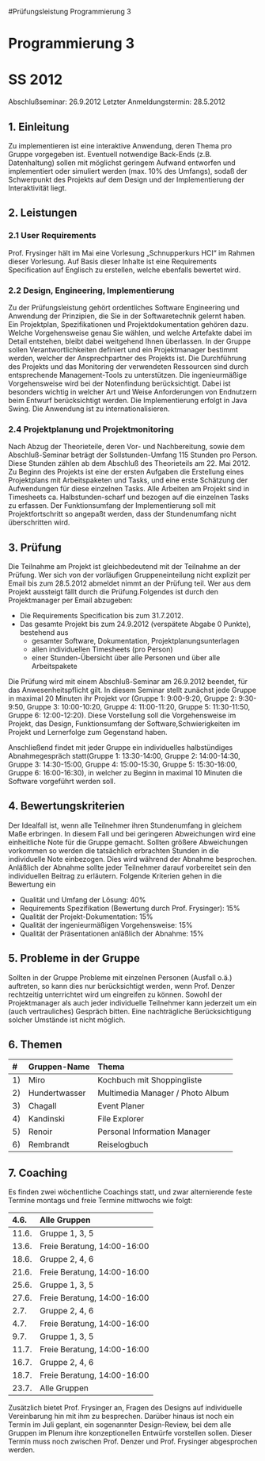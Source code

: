 #Prüfungsleistung Programmierung 3

# Programmierung 3 #
# SS 2012 #

Abschlußseminar: 26.9.2012
Letzter Anmeldungstermin: 28.5.2012

## 1. Einleitung ##

Zu implementieren ist eine interaktive Anwendung, deren Thema pro Gruppe vorgegeben ist. Eventuell notwendige Back-Ends (z.B. Datenhaltung) sollen mit möglichst geringem Aufwand entworfen und implementiert oder simuliert werden (max. 10% des  Umfangs), sodaß der Schwerpunkt des Projekts auf dem Design und der Implementierung der Interaktivität liegt.

## 2. Leistungen ##

### 2.1 User Requirements ###

Prof. Frysinger hält im Mai  eine Vorlesung „Schnupperkurs HCI“ im Rahmen dieser Vorlesung. Auf Basis dieser Inhalte ist eine Requirements Specification auf Englisch zu erstellen, welche ebenfalls bewertet wird.

### 2.2 Design, Engineering, Implementierung ###

Zu der Prüfungsleistung gehört ordentliches Software Engineering und Anwendung der Prinzipien, die Sie in der Softwaretechnik gelernt haben. Ein Projektplan, Spezifikationen und Projektdokumentation gehören dazu. Welche Vorgehensweise genau Sie wählen, und welche Artefakte dabei im Detail entstehen, bleibt dabei weitgehend Ihnen überlassen. In der
Gruppe sollen  Verantwortlichkeiten definiert und ein Projektmanager bestimmt werden, welcher der Ansprechpartner des Projekts ist. Die Durchführung des Projekts und das Monitoring der verwendeten Ressourcen sind durch entsprechende Management-Tools zu unterstützen. Die ingenieurmäßige Vorgehensweise wird bei der Notenfindung berücksichtigt. Dabei ist besonders wichtig in welcher Art und Weise Anforderungen von
Endnutzern beim Entwurf berücksichtigt werden. Die Implementierung erfolgt in Java Swing. Die Anwendung ist zu internationalisieren.

### 2.4 Projektplanung und Projektmonitoring ###

Nach Abzug der Theorieteile, deren Vor- und Nachbereitung, sowie dem Abschluß-Seminar beträgt der Sollstunden-Umfang 115 Stunden pro Person. Diese Stunden zählen ab dem Abschluß des Theorieteils am  22. Mai 2012.  Zu  Beginn des  Projekts ist eine der ersten Aufgaben  die Erstellung eines Projektplans mit Arbeitspaketen und Tasks, und eine erste Schätzung der Aufwendungen für diese einzelnen Tasks. Alle Arbeiten am Projekt sind  in Timesheets ca. Halbstunden-scharf  und bezogen auf die einzelnen Tasks zu erfassen. Der Funktionsumfang der Implementierung soll mit Projektfortschritt so angepaßt werden, dass der Stundenumfang nicht überschritten wird.

## 3. Prüfung ##

Die Teilnahme am Projekt ist gleichbedeutend mit der Teilnahme an der Prüfung. Wer sich von der vorläufigen Gruppeneinteilung nicht explizit per Email bis zum 28.5.2012 abmeldet nimmt an der Prüfung teil. Wer aus dem Projekt aussteigt fällt durch die Prüfung.Folgendes ist durch den Projektmanager per Email abzugeben:
  * Die Requirements Specification bis zum 31.7.2012.
  * Das gesamte Projekt bis zum 24.9.2012 (verspätete Abgabe 0 Punkte), bestehend aus
    * gesamter Software, Dokumentation, Projektplanungsunterlagen
    * allen individuellen Timesheets (pro Person)
    * einer Stunden-Übersicht über alle Personen und über alle Arbeitspakete

Die Prüfung  wird mit  einem Abschluß-Seminar  am 26.9.2012 beendet, für das Anwesenheitspflicht  gilt. In diesem Seminar stellt zunächst jede Gruppe in maximal 20 Minuten ihr Projekt vor (Gruppe 1: 9:00-9:20, Gruppe 2: 9:30-9:50, Gruppe 3: 10:00-10:20, Gruppe 4: 11:00-11:20, Gruppe 5: 11:30-11:50, Gruppe 6: 12:00-12:20). Diese Vorstellung
soll die Vorgehensweise im Projekt, das Design, Funktionsumfang der Software,Schwierigkeiten im Projekt und Lernerfolge zum Gegenstand haben.

Anschließend findet mit jeder Gruppe ein individuelles halbstündiges Abnahmegespräch statt(Gruppe 1: 13:30-14:00, Gruppe 2: 14:00-14:30, Gruppe 3: 14:30-15:00, Gruppe 4: 15:00-15:30, Gruppe 5: 15:30-16:00, Gruppe 6: 16:00-16:30), in welcher zu Beginn in maximal 10
Minuten die Software vorgeführt werden soll.

## 4. Bewertungskriterien ##

Der Idealfall ist, wenn alle Teilnehmer ihren Stundenumfang in gleichem Maße erbringen. In diesem Fall  und bei geringeren Abweichungen wird eine einheitliche Note für die Gruppe gemacht. Sollten größere Abweichungen vorkommen so werden die tatsächlich erbrachten Stunden in die individuelle Note einbezogen. Dies wird während der Abnahme besprochen. Anläßlich der Abnahme sollte jeder Teilnehmer darauf vorbereitet sein den individuellen Beitrag zu erläutern. Folgende Kriterien gehen in die Bewertung ein
  * Qualität und Umfang der Lösung: 40%
  * Requirements Spezifikation (Bewertung durch Prof. Frysinger): 15%
  * Qualität der Projekt-Dokumentation: 15%
  * Qualität der ingenieurmäßigen Vorgehensweise: 15%
  * Qualität der Präsentationen anläßlich der Abnahme: 15%


## 5. Probleme in der Gruppe ##

Sollten in der Gruppe Probleme mit einzelnen Personen (Ausfall o.ä.) auftreten, so kann dies nur berücksichtigt werden, wenn Prof. Denzer rechtzeitig unterrichtet wird um eingreifen zu können. Sowohl der Projektmanager als auch jeder individuelle Teilnehmer kann jederzeit
um ein (auch vertrauliches) Gespräch bitten. Eine nachträgliche Berücksichtigung solcher Umstände ist nicht möglich.

## 6. Themen ##

| **#** | **Gruppen-Name** | **Thema** |
|:------|:-----------------|:----------|
| 1) | Miro | Kochbuch mit Shoppingliste |
| 2) | Hundertwasser | Multimedia Manager / Photo Album |
| 3) | Chagall | Event Planer |
| 4) | Kandinski | File Explorer |
| 5) | Renoir | Personal Information Manager |
| 6) | Rembrandt | Reiselogbuch |

## 7. Coaching ##

Es finden zwei wöchentliche Coachings statt, und zwar alternierende feste Termine montags und freie Termine mittwochs wie folgt:

| 4.6. | Alle Gruppen |
|:-----|:-------------|
| 11.6. | Gruppe 1, 3, 5 |
| 13.6. | Freie Beratung, 14:00-16:00 |
| 18.6. | Gruppe 2, 4, 6 |
| 21.6. | Freie Beratung, 14:00-16:00 |
| 25.6. | Gruppe 1, 3, 5 |
| 27.6. | Freie Beratung, 14:00-16:00 |
| 2.7. | Gruppe 2, 4, 6 |
| 4.7. | Freie Beratung, 14:00-16:00 |
| 9.7. | Gruppe 1, 3, 5 |
| 11.7. | Freie Beratung, 14:00-16:00 |
| 16.7. | Gruppe 2, 4, 6 |
| 18.7. | Freie Beratung, 14:00-16:00 |
| 23.7. | Alle Gruppen |

Zusätzlich bietet Prof. Frysinger an, Fragen des Designs  auf individuelle Vereinbarung hin mit ihm zu besprechen. Darüber hinaus ist noch ein Termin im Juli geplant, ein sogenannter Design-Review, bei dem alle Gruppen im Plenum ihre konzeptionellen Entwürfe vorstellen sollen. Dieser Termin muss noch zwischen Prof. Denzer und Prof. Frysinger abgesprochen werden.